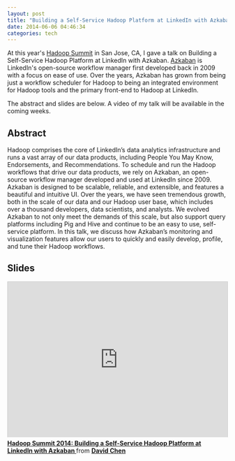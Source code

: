 ```yaml
---
layout: post
title: "Building a Self-Service Hadoop Platform at LinkedIn with Azkaban"
date: 2014-06-06 04:46:34
categories: tech
---
```


At this year's [Hadoop Summit][hadoop-summit] in San Jose, CA, I gave a talk on
Building a Self-Service Hadoop Platform at LinkedIn with Azkaban.
[Azkaban][azkaban] is LinkedIn's open-source workflow manager first developed
back in 2009 with a focus on ease of use. Over the years, Azkaban has grown
from being just a workflow scheduler for Hadoop to being an integrated
environment for Hadoop tools and the primary front-end to Hadoop at LinkedIn.

The abstract and slides are below. A video of my talk will be available in the
coming weeks.

## Abstract

Hadoop comprises the core of LinkedIn’s data analytics infrastructure and runs
a vast array of our data products, including People You May Know, Endorsements,
and Recommendations. To schedule and run the Hadoop workflows that drive our
data products, we rely on Azkaban, an open-source workflow manager developed
and used at LinkedIn since 2009. Azkaban is designed to be scalable, reliable,
and extensible, and features a beautiful and intuitive UI. Over the years, we
have seen tremendous growth, both in the scale of our data and our Hadoop user
base, which includes over a thousand developers, data scientists, and analysts.
We evolved Azkaban to not only meet the demands of this scale, but also support
query platforms including Pig and Hive and continue to be an easy to use,
self-service platform. In this talk, we discuss how Azkaban’s monitoring and
visualization features allow our users to quickly and easily develop, profile,
and tune their Hadoop workflows.

## Slides

<iframe src="http://www.slideshare.net/slideshow/embed_code/35503018"
    width="638"
    height="356"
    frameborder="0"
    marginwidth="0"
    marginheight="0"
    scrolling="no"
    style="border:1px solid #CCC; border-width:1px 1px 0; margin-bottom:5px; max-width: 100%;"
    allowfullscreen></iframe>
<div style="margin-bottom:5px">
  <strong>
    <a href="https://www.slideshare.net/DavidChen42/hadoop-summit-2014-building-a-selfservice-hadoop-platform-at-linkedin-with-azkaban"
        title="Hadoop Summit 2014: Building a Self-Service Hadoop Platform at LinkedIn with Azkaban"
        target="_blank">
      Hadoop Summit 2014: Building a Self-Service Hadoop Platform at LinkedIn
      with Azkaban
    </a>
  </strong>
  from
  <strong>
    <a href="http://www.slideshare.net/DavidChen42" target="_blank">
      David Chen
    </a>
  </strong>
</div>

[hadoop-summit]: http://hadoopsummit.org
[azkaban]: https://azkaban.github.io
